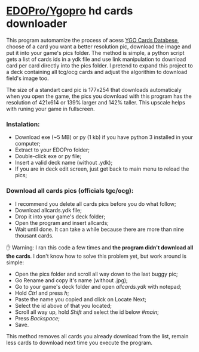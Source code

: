 # [EDOPro/Ygopro](https://discord.gg/ygopro-percy) hd cards downloader

This program automamize the process of acess [YGO Cards Databese](https://db.ygoprodeck.com/), choose of a card you want a better resolution pic, download the image and put it into your game's pics folder. The method is simple, a python script gets a list of cards ids in a ydk file and use link manipulation to download card per card directly into the pics folder. I pretend to expand this project to a deck containing all tcg/ocg cards and adjust the algorithim to download field's image too.

The size of a standart card pic is 177x254 that downloads automaticaly when you open the game, the pics you download with this program has the resolution of 421x614 or 139% larger and 142% taller. This upscale helps with runing your game in fullscreen.

### Instalation:
- Download exe (~5 MB) or py (1 kb) if you have python 3 installed in your computer;
- Extract to your EDOPro folder;
- Double-click exe or py file;
- Insert a valid deck name (without .ydk);
- If you are in deck edit screen, just get back to main menu to reload the pics;

### Download all cards pics (officials tgc/ocg):
- I recommend you delete all cards pics before you do what follow;
- Download allcards.ydk file;
- Drop it into your game's deck folder;
- Open the program and insert allcards;
- Wait until done. It can take a while because there are more than nine thousant cards.

:raised_hand: Warning: I ran this code a few times and **the program didn't download all the cards**. I don't know how to solve this problem yet, but work around is simple:
- Open the pics folder and scroll all way down to the last buggy pic;
- Go Rename and copy it's name (without .jpg);
- Go to your game's deck folder and open *allcards.ydk* with notepad;
- Hold *Ctrl* and press *h*;
- Paste the name you copied and click on Locate Next;
- Select the id above of that you located;
- Scroll all way up, hold *Shift* and select the id below *#main*;
- Press *Backspace*;
- Save.

This method removes all cards you already download from the list, remain less cards to download next time you execute the program.
